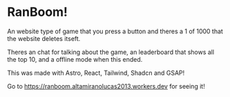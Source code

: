 # RanBoom!
An website type of game that you press a button and theres a 1 of 1000 that the website deletes itseft.

Theres an chat for talking about the game, an leaderboard that shows all the top 10, and a offline mode when this ended.

This was made with Astro, React, Tailwind, Shadcn and GSAP!

Go to https://ranboom.altamiranolucas2013.workers.dev for seeing it!
